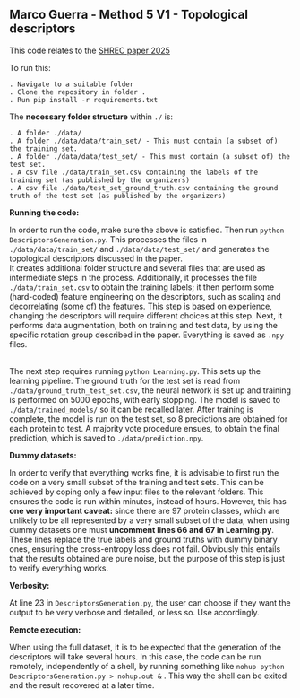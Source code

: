 ## Marco Guerra - Method 5 V1 - Topological descriptors

This code relates to the [SHREC paper 2025](https://doi.org/10.1016/j.cag.2025.104394)

To run this:

    . Navigate to a suitable folder
    . Clone the repository in folder .
    . Run pip install -r requirements.txt

The **necessary folder structure** within ``./`` is:

    . A folder ./data/
    . A folder ./data/data/train_set/ - This must contain (a subset of) the training set.
    . A folder ./data/data/test_set/ - This must contain (a subset of) the test set.
    . A csv file ./data/train_set.csv containing the labels of the training set (as published by the organizers)
    . A csv file ./data/test_set_ground_truth.csv containing the ground truth of the test set (as published by the organizers)

**Running the code:** 

In order to run the code, make sure the above is satisfied. Then run ``python DescriptorsGeneration.py``. This processes the files in ``./data/data/train_set/`` and ``./data/data/test_set/`` and generates the topological descriptors discussed in the paper. <br>
It creates additional folder structure and several files that are used as intermediate steps in the process. Additionally, it processes the file ``./data/train_set.csv`` to obtain the training labels; it then perform some (hard-coded) feature engineering on the descriptors, such as scaling and decorrelating (some of) the features. This step is based on experience, changing the descriptors will require different choices at this step. Next, it performs data augmentation, both on training and test data, by using the specific rotation group described in the paper. Everything is saved as ``.npy`` files. <br><br>

The next step requires running ``python Learning.py``. This sets up the learning pipeline. The ground truth for the test set is read from ``./data/ground_truth_test_set.csv``, the neural network is set up and training is performed on 5000 epochs, with early stopping. The model is saved to ``./data/trained_models/`` so it can be recalled later. After training is complete, the model is run on the test set, so 8 predictions are obtained for each protein to test. A majority vote procedure ensues, to obtain the final prediction, which is saved to ``./data/prediction.npy``.

**Dummy datasets:**

In order to verify that everything works fine, it is advisable to first run the code on a very small subset of the training and test sets. This can be achieved by coping only a few input files to the relevant folders. This ensures the code is run within minutes, instead of hours. However, this has **one very important caveat:** since there are 97 protein classes, which are unlikely to be all represented by a very small subset of the data, when using dummy datasets one must **uncomment lines 66 and 67 in Learning.py**. These lines replace the true labels and ground truths with dummy binary ones, ensuring the cross-entropy loss does not fail. Obviously this entails that the results obtained are pure noise, but the purpose of this step is just to verify everything works. 

**Verbosity:**

At line 23 in ``DescriptorsGeneration.py``, the user can choose if they want the output to be very verbose and detailed, or less so. Use accordingly. 

**Remote execution:**

When using the full dataset, it is to be expected that the generation of the descriptors will take several hours. In this case, the code can be run remotely, independently of a shell, by running something like ``nohup python DescriptorsGeneration.py > nohup.out &`` . This way the shell can be exited and the result recovered at a later time. 